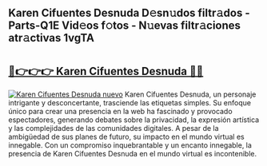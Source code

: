 ## Karen Cifuentes Desnuda D𝚎sn𝚞dos filtr𝚊dos - Parts-Q1E Vid𝚎os f𝚘tos - N𝚞evas filtr𝚊ciones atr𝚊ctivas 1vgTA

# <h2><a href="http://mbduw2a.tromn.icu/?c=Karen+Cifuentes+Desnuda">🔗👉👉👉 Karen Cifuentes Desnuda 🔗🔗</a></h2>

[![Karen Cifuentes Desnuda nuevo](https://i.imgur.com/pEAQMta.gif)](http://mbduw2a.tromn.icu/?c=Karen+Cifuentes+Desnuda)
Karen Cifuentes Desnuda, un personaje intrigante y desconcertante, trasciende las etiquetas simples. Su enfoque único para crear una presencia en la web ha fascinado y provocado espectadores, generando debates sobre la privacidad, la expresión artística y las complejidades de las comunidades digitales. A pesar de la ambigüedad de sus planes de futuro, su impacto en el mundo virtual es innegable. Con un compromiso inquebrantable y un encanto innegable, la presencia de Karen Cifuentes Desnuda en el mundo virtual es incontenible.
